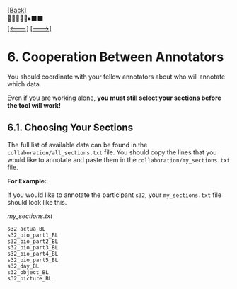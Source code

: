 [\[Back\]](./README.md) \
🔲🔲🔲🔲🔲⏹⬛️⬛️ \
[\[<---\]](./05_request_subject_mapping.md) [\[--->\]](./07_sending_your_results.md)

# 6. Cooperation Between Annotators

You should coordinate with your fellow annotators about who will annotate which data.

Even if you are working alone, **you must still select your sections before the tool
will work!**

## 6.1. Choosing Your Sections

The full list of available data can be found in the `collaboration/all_sections.txt`
file. You should copy the lines that you would like to annotate and paste them in the
`collaboration/my_sections.txt` file.

**For Example:**

If you would like to annotate the participant `s32`, your `my_sections.txt` file
should look like this.

*my_sections.txt*
```
s32_actua_BL
s32_bio_part1_BL
s32_bio_part2_BL
s32_bio_part3_BL
s32_bio_part4_BL
s32_bio_part5_BL
s32_day_BL
s32_object_BL
s32_picture_BL
```